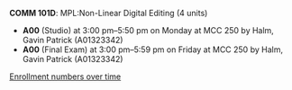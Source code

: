 **COMM 101D**: MPL:Non-Linear Digital Editing (4 units)

- **A00** (Studio) at 3:00 pm–5:50 pm on Monday at MCC 250 by Halm, Gavin Patrick (A01323342)
- **A00** (Final Exam) at 3:00 pm–5:59 pm on Friday at MCC 250 by Halm, Gavin Patrick (A01323342)

[Enrollment numbers over time](./COMM101D.tsv)

